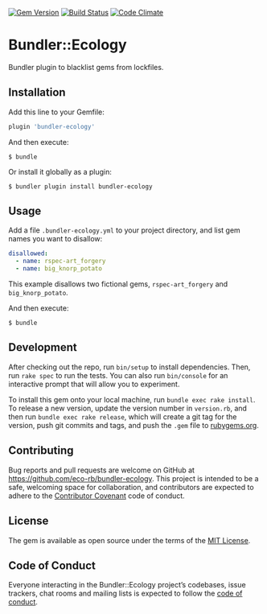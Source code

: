 [gem]: https://rubygems.org/gems/bundler-ecology
[travis]: https://travis-ci.org/eco-rb/bundler-ecology
[codeclimate]: https://codeclimate.com/github/eco-rb/bundler-ecology

[![Gem Version](https://badge.fury.io/rb/bundler-ecology.svg)][gem]
[![Build Status](https://travis-ci.org/eco-rb/bundler-ecology.svg?branch=master)][travis]
[![Code Climate](https://codeclimate.com/github/eco-rb/bundler-ecology/badges/gpa.svg)][codeclimate]

# Bundler::Ecology

Bundler plugin to blacklist gems from lockfiles.

## Installation

Add this line to your Gemfile:

```ruby
plugin 'bundler-ecology'
```

And then execute:

    $ bundle
    
Or install it globally as a plugin:

    $ bundler plugin install bundler-ecology

## Usage

Add a file `.bundler-ecology.yml` to your project directory, and list gem names you want to disallow:

```yml
disallowed:
  - name: rspec-art_forgery
  - name: big_knorp_potato
```

This example disallows two fictional gems, `rspec-art_forgery` and `big_knorp_potato`.

And then execute:

    $ bundle

## Development

After checking out the repo, run `bin/setup` to install dependencies. Then, run `rake spec` to run the tests. You can also run `bin/console` for an interactive prompt that will allow you to experiment.

To install this gem onto your local machine, run `bundle exec rake install`. To release a new version, update the version number in `version.rb`, and then run `bundle exec rake release`, which will create a git tag for the version, push git commits and tags, and push the `.gem` file to [rubygems.org](https://rubygems.org).

## Contributing

Bug reports and pull requests are welcome on GitHub at https://github.com/eco-rb/bundler-ecology. This project is intended to be a safe, welcoming space for collaboration, and contributors are expected to adhere to the [Contributor Covenant](http://contributor-covenant.org) code of conduct.

## License

The gem is available as open source under the terms of the [MIT License](https://opensource.org/licenses/MIT).

## Code of Conduct

Everyone interacting in the Bundler::Ecology project’s codebases, issue trackers, chat rooms and mailing lists is expected to follow the [code of conduct](https://github.com/eco-rb/bundler-ecology/blob/master/CODE_OF_CONDUCT.md).
